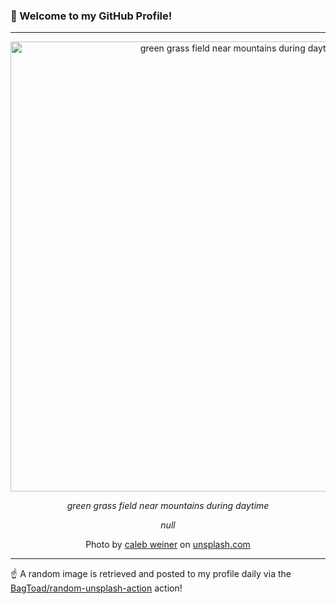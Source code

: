 ### 👋 Welcome to my GitHub Profile!

----

<div align="center">
  <img width="720" src="https://images.unsplash.com/photo-1621872972847-f8b34cf35018?crop=entropy&cs=tinysrgb&fit=max&fm=jpg&ixid=M3w1NTI0OTR8MHwxfHJhbmRvbXx8fHx8fHx8fDE3NTIyMTQ1NTF8&ixlib=rb-4.1.0&q=80&w=1080" alt="green grass field near mountains during daytime">
  
  <em>green grass field near mountains during daytime</em>
  
  <em>null</em>
  
  Photo by [caleb weiner](https://gyrastic.com/) on [unsplash.com](https://unsplash.com/)
</div>

----

☝️ A random image is retrieved and posted to my profile daily via the [BagToad/random-unsplash-action](https://github.com/BagToad/random-unsplash-action) action!
